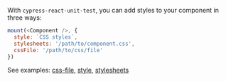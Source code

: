 With `cypress-react-unit-test`, you can add styles to your component in three ways:

```js
mount(<Component />, {
  style: `CSS styles`,
  stylesheets: '/path/to/component.css',
  cssFile: '/path/to/css/file'
})
```

See examples: [css-file](./css-file), [style](./style), [stylesheets](./stylesheets)
